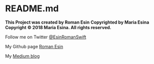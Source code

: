 # README.md

**This Project was created by Roman Esin**
**Copyrighted by Maria Esina**
**Copyright © 2018 Maria Esina. All rights reserved.**


Follow me on Twitter [@EsinRomanSwift](https://www.twitter.com/EsinRomanSwift)

My Github page [Roman Esin](https://www.github.com/RomanEsin)

My [Medium blog](https://www.medium.com/@esinromanswift)
